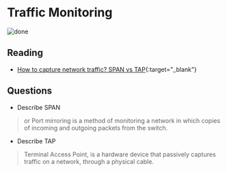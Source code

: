 # Traffic Monitoring

![done](https://external-content.duckduckgo.com/iu/?u=https%3A%2F%2Fcdn.pcwdld.com%2Fwp-content%2Fuploads%2Fport-mirroring-explanation-and-howto-tutorial-and-lab-730x480.jpg&f=1&nofb=1)

## Reading

- [How to capture network traffic? SPAN vs TAP](https://accedian.com/blog/capture-network-traffic-span-vs-tap/){:target="_blank"}


## Questions
- Describe SPAN<br>
>or Port mirroring is a method of monitoring a network in which copies of incoming and outgoing packets from the switch.
- Describe TAP<br>
>Terminal Access Point, is a hardware device that passively captures traffic on a network, through a physical cable.
